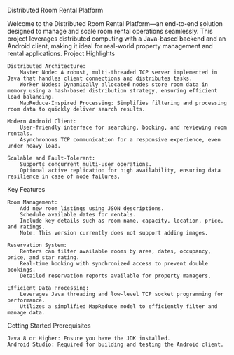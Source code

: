 Distributed Room Rental Platform

Welcome to the Distributed Room Rental Platform—an end-to-end solution designed to manage and scale room rental operations seamlessly. This project leverages distributed computing with a Java-based backend and an Android client, making it ideal for real-world property management and rental applications.
Project Highlights

    Distributed Architecture:
        Master Node: A robust, multi-threaded TCP server implemented in Java that handles client connections and distributes tasks.
        Worker Nodes: Dynamically allocated nodes store room data in memory using a hash-based distribution strategy, ensuring efficient load balancing.
        MapReduce-Inspired Processing: Simplifies filtering and processing room data to quickly deliver search results.

    Modern Android Client:
        User-friendly interface for searching, booking, and reviewing room rentals.
        Asynchronous TCP communication for a responsive experience, even under heavy load.

    Scalable and Fault-Tolerant:
        Supports concurrent multi-user operations.
        Optional active replication for high availability, ensuring data resilience in case of node failures.

Key Features

    Room Management:
        Add new room listings using JSON descriptions.
        Schedule available dates for rentals.
        Include key details such as room name, capacity, location, price, and ratings.
        Note: This version currently does not support adding images.

    Reservation System:
        Renters can filter available rooms by area, dates, occupancy, price, and star rating.
        Real-time booking with synchronized access to prevent double bookings.
        Detailed reservation reports available for property managers.

    Efficient Data Processing:
        Leverages Java threading and low-level TCP socket programming for performance.
        Utilizes a simplified MapReduce model to efficiently filter and manage data.

Getting Started
Prerequisites

    Java 8 or Higher: Ensure you have the JDK installed.
    Android Studio: Required for building and testing the Android client.
